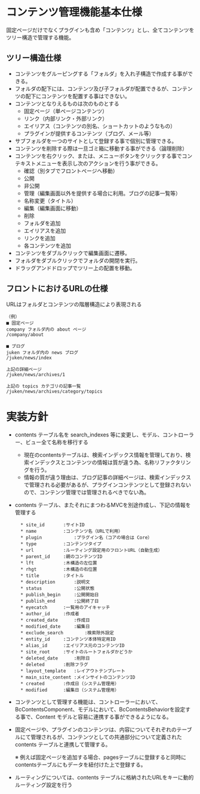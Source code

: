 # コンテンツ管理機能基本仕様

固定ページだけでなくプラグインも含め「コンテンツ」とし、全てコンテンツをツリー構造で管理する機能。

## ツリー構造仕様
- コンテンツをグルーピングする「フォルダ」を入れ子構造で作成する事ができる。
- フォルダの配下には、コンテンツ及び子フォルダが配置できるが、コンテンツの配下にコンテンツを配置する事はできない。
- コンテンツとなりえるものは次のものとする
  - 固定ページ（単ページコンテンツ）
  - リンク（内部リンク・外部リンク）
  - エイリアス（コンテンツの別名、ショートカットのようなもの）
  - プラグインが提供するコンテンツ（ブログ、メール等）
- サブフォルダを一つのサイトとして登録する事で個別に管理できる。
- コンテンツを削除する際は一旦ゴミ箱に移動する事ができる（論理削除）
- コンテンツを右クリック、または、メニューボタンをクリックする事でコンテキストメニューを表示し次のアクションを行う事ができる。
  - 確認（別タブでフロントページへ移動）
  - 公開
  - 非公開
  - 管理（編集画面以外を提供する場合に利用。ブログの記事一覧等）
  - 名称変更（タイトル）
  - 編集（編集画面に移動）
  - 削除
  - フォルダを追加
  - エイリアスを追加
  - リンクを追加
  - 各コンテンツを追加
- コンテンツをダブルクリックで編集画面に遷移。
- フォルダをダブルクリックでフォルダの開閉を実行。
- ドラッグアンドドロップでツリー上の配置を移動。

## フロントにおけるURLの仕様
URLはフォルダとコンテンツの階層構造により表現される

    （例）
	■ 固定ページ
	company フォルダ内の about ページ
	/company/about

	■ ブログ
	juken フォルダ内の news ブログ
	/juken/news/index

	上記の詳細ページ
	/juken/news/archives/1

	上記の topics カテゴリの記事一覧
	/juken/news/archives/category/topics

# 実装方針
- contents テーブル名を search_indexes 等に変更し、モデル、コントローラー、ビュー全て名称を移行する
  - 現在のcontentsテーブルは、検索インデックス情報を管理しており、検索インデックスとコンテンツの情報は質が違う為、名称リファクタリングを行う。
  - 情報の質が違う理由は、ブログ記事の詳細ページは、検索インデックスで管理される必要があるが、プラグインコンテンツとして登録されないので、コンテンツ管理では管理されるべきでない為。
- contents テーブル、またそれにまつわるMVCを別途作成し、下記の情報を管理する

		* site_id		:サイトID
		* name			:コンテンツ名（URLで利用）
		* plugin			:プラグイン名（コアの場合は Core）
		* type			:コンテンツタイプ
		* url			:ルーティング設定用のフロントURL（自動生成）
		* parent_id		:親のコンテンツID
		* lft			:木構造の左位置
		* rhgt			:木構造の右位置
		* title			:タイトル
		* description		:説明文
		* status			:公開状態
		* publish_begin		:公開開始日
		* publish_end		:公開終了日
		* eyecatch		:一覧用のアイキャッチ
		* author_id		:作成者
		* created_date		:作成日
		* modified_date		:編集日
		* exclude_search		:検索除外設定
		* entity_id		:コンテンツ本体特定用ID
		* alias_id		:エイリアス元のコンテンツID
		* site_root		:サイトのルートフォルダかどうか
		* deleted_date		:削除日
		* deleted		:削除フラグ
		* layout_template	:レイアウトテンプレート
		* main_site_content	:メインサイトのコンテンツID
		* created		:作成日（システム管理用）
		* modified		:編集日（システム管理用）

* コンテンツとして管理する機能は、コントローラーにおいて、BcContentsComponent、モデルにおいて、BcContentsBehaviorを設定する事で、Content モデルと容易に連携する事ができるようになる。
* 固定ページや、プラグインのコンテンツは、内容についてそれぞれのテーブルにて管理されるが、コンテンツとしての共通部分について定義された contents テーブルと連携して管理する。

  ※ 例えば固定ページを追加する場合、pagesテーブルに登録すると同時にcontentsテーブルにもデータを紐付けた上で登録する。
* ルーティングについては、contents テーブルに格納されたURLをキーに動的ルーティング設定を行う






